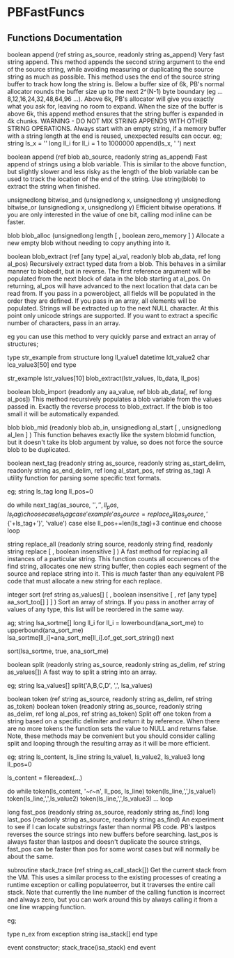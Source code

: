 PBFastFuncs
=======


Functions Documentation
----


boolean append (ref string as_source, readonly string as_append)
Very fast string append. 
This method appends the second string argument to the end of the source string, while avoiding measuring or duplicating the source string as much as possible.
This method uses the end of the source string buffer to track how long the string is.
Below a buffer size of 6k, PB's normal allocator rounds the buffer size up to the next 2^(N-1) byte boundary (eg ... 8,12,16,24,32,48,64,96 ...).
Above 6k, PB's allocator will give you exactly what you ask for, leaving no room to expand.
When the size of the buffer is above 6k, this append method ensures that the string buffer is expanded in 4k chunks.
WARNING - DO NOT MIX STRING APPENDS WITH OTHER STRING OPERATIONS. 
Always start with an empty string, if a memory buffer with a string length at the end is reused, unexpected results can occur. 
eg;
string ls_x = ''
long ll_i
for ll_i = 1 to 1000000
   append(ls_x, ' ')
next


boolean append (ref blob ab_source, readonly string as_append)
Fast append of strings using a blob variable. This is similar to the above function, but slightly slower and less risky as the length of the blob variable can be used to track the location of the end of the string.
Use string(blob) to extract the string when finished.


unsignedlong bitwise_and (unsignedlong x, unsignedlong y)
unsignedlong bitwise_or (unsignedlong x, unsignedlong y)
Efficient bitwise operations. If you are only interested in the value of one bit, calling mod inline can be faster.


blob blob_alloc (unsignedlong length [ , boolean zero_memory ] )
Allocate a new empty blob without needing to copy anything into it.


boolean blob_extract (ref [any type] ai_val, readonly blob ab_data, ref long al_pos)
Recursively extract typed data from a blob. This behaves in a similar manner to blobedit, but in reverse.
The first reference argument will be populated from the next block of data in the blob starting at al_pos.
On returning, al_pos will have advanced to the next location that data can be read from.
If you pass in a powerobject, all fields will be populated in the order they are defined.
If you pass in an array, all elements will be populated.
Strings will be extracted up to the next NULL character. At this point only unicode strings are supported.
If you want to extract a specific number of characters, pass in an array.

eg you can use this method to very quickly parse and extract an array of structures;

type str_example from structure
	long ll_value1
	datetime ldt_value2
	char lca_value3[50]
end type

str_example lstr_values[10]
blob_extract(lstr_values, lb_data, ll_pos)


boolean blob_import (readonly any aa_value, ref blob ab_data[, ref long al_pos])
This method recursively populates a blob variable from the values passed in.
Exactly the reverse process to blob_extract. If the blob is too small it will be automatically expanded.


blob blob_mid (readonly blob ab_in, unsignedlong al_start [ , unsignedlong al_len ] )
This function behaves exactly like the system blobmid function, but it doesn't take its blob argument by value, so does not force the source blob to be duplicated.


boolean next_tag (readonly string as_source, readonly string as_start_delim, readonly string as_end_delim, ref long al_start_pos, ref string as_tag)
A utility function for parsing some specific text formats.

eg;
string ls_tag
long ll_pos=0

do while next_tag(as_source, '${', '}', ll_pos, ls_tag)
   choose case ls_tag
      case 'example'
         as_source=replace_all(as_source, '${'+ls_tag+'}', 'value')
      case else
         ll_pos+=len(ls_tag)+3
         continue
   end choose
loop


string replace_all (readonly string source, readonly string find, readonly string replace [ , boolean insensitive ] )
A fast method for replacing all instances of a particular string.
This function counts all occurences of the find string, allocates one new string buffer, then copies each segment of the source and replace string into it.
This is *much* faster than any equivalent PB code that must allocate a new string for each replace.


integer sort (ref string as_values[] [ , boolean insensitive [ , ref [any type] aa_sort_too[] ] ] )
Sort an array of strings. If you pass in another array of values of any type, this list will be reordered in the same way.

ag;
string lsa_sortme[]
long ll_i
for ll_i = lowerbound(ana_sort_me) to upperbound(ana_sort_me)
   lsa_sortme[ll_i]=ana_sort_me[ll_i].of_get_sort_string()
next

sort(lsa_sortme, true, ana_sort_me)


boolean split (readonly string as_source, readonly string as_delim, ref string as_values[])
A fast way to split a string into an array.

eg;
string lsa_values[]
split('A,B,C,D', ',', lsa_values)


boolean token (ref string as_source, readonly string as_delim, ref string as_token)
boolean token (readonly string as_source, readonly string as_delim, ref long al_pos, ref string as_token)
Split off one token from a string based on a specific delimiter and return it by reference.
When there are no more tokens the function sets the value to NULL and returns false.
Note, these methods may be convenient but you should consider calling split and looping through the resulting array as it will be more efficient.

eg;
string ls_content, ls_line
string ls_value1, ls_value2, ls_value3
long ll_pos=0

ls_content = filereadex(...)

do while token(ls_content, '~r~n', ll_pos, ls_line)
   token(ls_line,',',ls_value1)
   token(ls_line,',',ls_value2)
   token(ls_line,',',ls_value3)
   ...
loop


long fast_pos (readonly string as_source, readonly string as_find)
long last_pos (readonly string as_source, readonly string as_find)
An experiment to see if I can locate substrings faster than normal PB code.
PB's lastpos reverses the source strings into new buffers before searching.
last_pos is always faster than lastpos and doesn't duplicate the source strings, fast_pos can be faster than pos for some worst cases but will normally be about the same.


subroutine stack_trace (ref string as_call_stack[])
Get the current stack from the VM. This uses a similar process to the existing processes of creating a runtime exception or calling populateerror, but it traverses the entire call stack.
Note that currently the line number of the calling function is incorrect and always zero, but you can work around this by always calling it from a one line wrapping function.

eg;

type n_ex from exception
string isa_stack[]
end type

event constructor;
stack_trace(isa_stack)
end event

